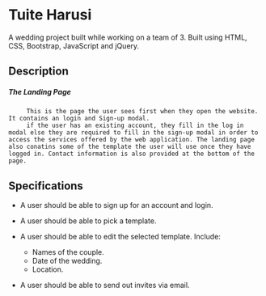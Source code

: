 # Tuite Harusi
A wedding project built while working on a team of 3. Built using HTML, CSS, Bootstrap, JavaScript and jQuery.

## Description

##### *The Landing Page*
         This is the page the user sees first when they open the website. It contains an login and Sign-up modal.
		 if the user has an existing account, they fill in the log in modal else they are required to fill in the sign-up modal in order to access the services offered by the web application. The landing page also conatins some of the template the user will use once they have logged in. Contact information is also provided at the bottom of the page.

## Specifications

- A user should be able to sign up for an account and login.

- A user should be able to pick a template.

- A user should be able to edit the selected template. Include:
	- Names of the couple.
	- Date of the wedding.
	- Location.

- A user should be able to send out invites via email.
